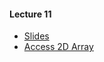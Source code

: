 #### Lecture 11
+ [Slides](https://www.dropbox.com/s/u60f7y0pr78z2jw/Lecture%2011.pdf?dl=0)
+ [Access 2D Array](https://www.dropbox.com/s/jbsz1hn05pzohec/2D.docx?dl=0)

